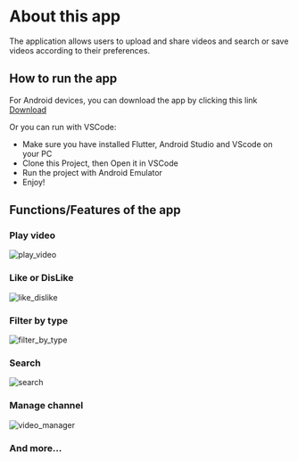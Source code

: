 # About this app
The application allows users to upload and share videos and search or save videos according to their preferences.

## How to run the app
For Android devices, you can download the app by clicking this link [Download](https://drive.google.com/file/d/1vZPX5vPv7UWvKShA3iXKawOM5ULsMMOj/view?usp=sharing)

Or you can run with VSCode:
- Make sure you have installed Flutter, Android Studio and VScode on your PC
- Clone this Project, then Open it in VSCode
- Run the project with Android Emulator
- Enjoy!

## Functions/Features of the app
### Play video
![play_video](https://github.com/toannguyen230397/Youtube_fake_FlutterVer/assets/121475751/cb1bc40f-5b42-404c-8154-66cceab663c8)
### Like or DisLike
![like_dislike](https://github.com/toannguyen230397/Youtube_fake_FlutterVer/assets/121475751/653997c5-0c63-4259-9a51-80b958dba980)
### Filter by type
![filter_by_type](https://github.com/toannguyen230397/Youtube_fake_FlutterVer/assets/121475751/66f5033e-d640-4bb1-b588-b08b1b648ba3)
### Search
![search](https://github.com/toannguyen230397/Youtube_fake_FlutterVer/assets/121475751/366c8119-9d16-48f9-b7d6-ab6b0586abad)
### Manage channel
![video_manager](https://github.com/toannguyen230397/Youtube_fake_FlutterVer/assets/121475751/c67ea4f7-ee3a-4b6a-bb63-b1c572cd83bd)
### And more...




